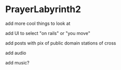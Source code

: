 # PrayerLabyrinth2

add more cool things to look at

add UI to select "on rails" or "you move"

add posts with pix of public domain stations of cross

add audio

add music?

